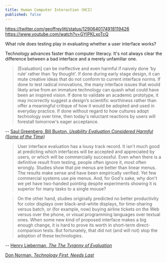 ```yaml
---
title: Human Computer Interaction (HCI)
published: false
---
```


https://twitter.com/geoffreylitt/status/1290640174918119426
https://www.youtube.com/watch?v=GYIPKLxoTcQ

What role does testing play in evaluating whether a user interface works?

Technology advances faster than computer literacy. It's not always clear the
difference between a bad interface and a merely unfamiliar one.

> [Evaluation] can be ineffective and even harmful if naively done ‘by rule’
> rather than ‘by thought’. If done during early stage design, it can mute
> creative ideas that do not conform to current interface norms. If done to test
> radical innovations, the many interface issues that would likely arise from an
> immature technology can quash what could have been an inspired vision. If done
> to validate an academic prototype, it may incorrectly suggest a design’s
> scientific worthiness rather than offer a meaningful critique of how it would
> be adopted and used in everyday practice. If done without regard to how
> cultures adopt technology over time, then today's reluctant reactions by users
> will forestall tomorrow's eager acceptance. 

-- [Saul Greenberg, Bill Buxton, _Usability Evaluation Considered Harmful (Some of the Time)_](https://www.billbuxton.com/usabilityHarmful.pdf)

> User interface evaluation has a lousy track record. It isn't much good at
> predicting which interfaces will be accepted and appreciated by users, or
> which will be commercially successful. Even when there is a definitive result
> from testing, people often ignore it, most often wrongly. Studies show that
> pie menus are better than linear menus. The results make sense and have been
> empirically verified. Yet few commercial systems use pie menus. And, for God's
> sake, why don't we yet have two-handed pointing despite experiments showing it
> is superior for many tasks to a single mouse?

> On the other hand, studies originally predicted no better productivity for
> color displays over black-and-white displays, for time-sharing versus batch,
> or (for example, now) buying airline tickets on the Web versus over the phone,
> or visual programming languages over textual ones. When some new kind of
> proposed interface makes a big enough change, it is hard to prove its worth in
> short-term direct-comparison tests. But fortunately, that did not (and will
> not) stop the adoption of these technologies.

-- [Henry Lieberman, _The The Tyranny of Evaluation_](https://web.media.mit.edu/~lieber/Misc/Tyranny-Evaluation.html)


[Don Norman, _Technology First, Needs Last_](https://jnd.org/technology-first-needs-last/)
